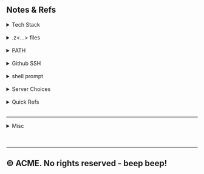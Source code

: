 ## Notes & Refs

<details>
    <summary>Tech Stack</summary><br>

| Thingy   | Sub-Thingy    |            Version             |
|:---------|:--------------|:------------------------------:|
| macOS    | M2 Pro        |         Sonama 14.1.2          |
| Homebrew |               |             4.2.3              |
|          | git           |             2.43.0             |
|          | python2       |             2.7.18             |
|          | python3       |            3.10.11             |
|          |               |                                |
| IntelliJ | IDEA Ultimate |            2023.2.5            |
|          | Plugins       |      Google Cloud Code         |
|          |               |       Maven (bundled v3)       |
|          |               |              ---               |
|          |               |      Lombok, Maven Helper      |
|          |               | Junit 5 Mockito Code Generator |
|          |               |        Add to gitignore        |
|          |               |                                |
|          |               |                                |
|          |               |                                |
|          |               |                                |
|          |               |                                |
| SDKMAN!  |               | script: 5.18.2 / native: 0.4.3 |
|          | Java          |          17.0.9-zulu           |
|          | SpringBoot    |             3.1.5              |
|          | gradle        |              8.5               | 
|          |               |                                |
| NVM      |               |             0.39.7             |  
|          | Node          |          20.9.0 (LTS)          |
|          | NPM           |             10.2.4             |
|          |               |                                |
| Docker   | Desktop       |             4.25.2             |
|          | Terminal      |             24.0.6             |
|          |               |                                |


<details>
    <summary> ----- stack info </summary>    

* TODO:
  * <a href="https://tomcat.apache.org/" target="_blank">Apache Tomcat</a>@9 -> Codeup
  * <a href="https://dev.mysql.com/" target="_blank">MySQL</a>@8.0 -> Codeup

* <a href="https://brew.sh/" target="_blank">Homebrew</a>
  <br>The missing package manager for macOS - <a href="https://formulae.brew.sh/formula/" target="_blank">formulae search</a>.

    * <details>
        <summary> ----- | </summary>

        * <a href="https://git-scm.com/" target="_blank">Git version control system</a>
        * <a href="https://www.python.org/downloads/" target="_blank">Python.org downloads</a>
          <details>
            <summary>Commands</summary>

            ```
            python3 --version          
            which python3
            ```            
          </details>      
      </details>
    
* <a href="https://sdkman.io/" target="_blank">SDKMAN</a>
  <br>Version manager for languages like Java, Kotlin, Scala, and Groovy, as well as build tools like Gradle and Maven.<br>

    * <details>
        <summary> ----- | </summary><br>
      
        * <details>
            <summary>Commands</summary>

            ```
            sdk version
          
            sdk list // q to quit
            sdk list java | grep -1 tem
            
            sdk install java // latest stable
            sdk install java [tab]
            sdk install java 17-zulu /Library/Java/JavaVirtualMachines/zulu-17.jdk/Contents/Home
          
            sdk use scala 3.3.1
            
            sdk default scala 3.3.1
          
            sdk current java
            sdk current // all candidates
          
            sdk update
          
            sdk upgrade springboot // view outdated
            sdk upgrade
          
            sdk uninstall scala 3.3.1    
            ```
          </details>      

        * <details>
            <summary>Java</summary>

            * <a href="https://www.oracle.com/java/technologies/" target="_blank">Oracle Java</a>
            * <a href="https://www.azul.com/downloads/?os=macos&package=jdk#zulu" target="_blank">Azul JDK</a>

            ```
            # --------------------------
            # Without package manager                  
            # List installed java versions
            /usr/libexec/java_home -V                
            # View default java version
            java -version                  
            # Install a java version
            tar -xzf jdk-17_macos-aarch64_bin.tar.gz
            sudo mv <extracted-jdk-dir> /Library/Java/JavaVirtualMachines/                  
            # Remove a java version
            sudo rm -rf /Library/Java/JavaVirtualMachines/<jdk_dir>
            ```          
          </details>    

        * <details>
            <summary>Maven</summary>        

            * <a href="https://maven.apache.org/download.cgi" target="_blank">Apache Maven</a>
          </details>  
      </details>
    
* <a href="https://github.com/nvm-sh/nvm#table-of-contents" target="_blank">Node Version Manager</a>
    <br>Version manager for node.js, designed to be installed per-user, and invoked per-shell.<br>

    * <details>
        <summary> ----- | </summary>

        * <a href="https://nodejs.org/en" target="_blank">Nodejs.org</a>
        * <a href="https://docs.npmjs.com/" target="_blank">NPM</a>

        * <details>
            <summary>Commands</summary>

            ```
            # check installation
            command -v nvm
            nvm -v
            
            nvm ls-remote
          
            nvm install --lts
            nvm ls
            nvm use --lts
            nvm install-latest-npm
                
            node -v
            npm -v
            ```              
          </details>
    
* <a href="https://www.postgresql.org/download/macosx/" target="_blank">PostgreSQL</a>
  <br>Open source relational database system.<br>
    
    * <details>
        <summary> ----- | </summary><br>
        
        * <a href="https://www.postgresql.org/docs/14/app-initdb.html" target="_blank">initdb</a>
        * To start postgresql@14 now and restart at login:<br>
          ```
          brew services start postgresql@14
          ```
        * Iif you don't want/need a background service you can just run:<br>
          ```
          /opt/homebrew/opt/postgresql@14/bin/postgres -D /opt/homebrew/var/postgresql@14
          ```        
      </details>

* <a href="https://www.jetbrains.com/idea/" target="_blank">IntelliJ IDEA</a>
  <br>IDE for Java, Kotlin, Groovy, and Scala with support for frameworks like Spring, Micronaut, and Quarkus.<br>


</details>

</details><br>


<details>
    <summary>.z<...> files</summary>

### * Sites
* <a href="https://zsh.sourceforge.io/" target="_blank">Zsh Official Site on Source Forge</a>
* <a href="https://ohmyz.sh/" target="_blank">Oh My Zsh</a>

### * Which shell

```
echo $SHELL
```
Expected return --> `/bin/zsh`

### * Location of files --> .z[...]

```
ls -ld ~/.z*
```

### * `.zprofile`

**Purpose:**
`.zprofile` is typically used for setting environment variables and
executing commands that should run once for a login shell.
It's similar in purpose to `.bash_profile` in the Bash environment.

**When it's executed:**
This file is sourced (i.e., its contents are executed) when you start
a login shell. A login shell is typically the shell that's started
when you first log in to your system, either from the login screen or
via SSH.

**Common Uses:**
* Setting `PATH` variables.
* Setting environment variables like `JAVA_HOME`, `GOPATH`, etc.
* Starting background services or processes that should run once
  per session.

### * `.zshrc`

**Purpose:** `.zshrc` is used for configurations that apply to
interactive shells. This means settings, aliases, functions, and
other configurations that you'd want every time you open a new
terminal window or tab.

**When it's executed:** This file is sourced every time you start an
interactive Zsh session. If you open a new terminal window or tab,
`.zshrc` gets executed.

**Common Uses:**
* Setting shell options.
* Defining aliases for commonly used commands.
* Setting shell prompts.
* Loading plugins or themes, especially if you're using a
  framework like Oh My Zsh.
* Defining functions for interactive use.

**Execution Order:**
* A new login shell (e.g., first log in to the system):
    * `.zshenv`
    * `.zprofile`
    * `.zshrc`
    * `.zlogin`
* A new interactive non-login shell (e.g., new terminal window or tab)
    * `.zshrc`

</details><br>



<details>
   <summary>PATH</summary>

### * PATH variable

List:
```
echo $PATH | tr ':' '\n'
```

Permanent in `.zprofile`:
```
export PATH="$PATH:/path/to/new/directory"
```

Temporary in terminal:
```
export PATH="$PATH:/path/to/new/directory"
```

To `.zshrc`:
```
echo "export PATH=$PATH:/path/to/new/directory" >> ~/.zshrc
source ~/.zshrc
```

</details><br>



<details>
   <summary>Github SSH</summary>

### * Sites
* <a href="https://github.com/settings/keys" target="_blank">GitHub Keys</a>

### * Commands
```
ls -al ~/.ssh
```
```
ssh-keygen -t ed25519 -C "your_email@example.com"
```
```
pbcopy < ~/.ssh/id_rsa.pub
```

</details><br>



<details>
   <summary>shell prompt</summary>

### * Sites
* <a href="https://zsh-prompt-generator.site/" target="_blank">Zsh Generator</a>

### * Current prompt config
```
echo $PS1
```

### * Other configs
```
PS1="%n@%m %1~ %# "
PS1="%n@%m %d %# "
PS1="%d %# "
```

### * From terminal or a `.z<...>` file
```
PS1pri="%n@%m %1~ %# "
PS1dir="%d %# "
```
Then switch between them with:
```
PS1=$PS1pri
```

</details><br>

<details>
  <summary>Server Choices</summary><br>

* <details>
    <summary>node http server</summary><br>

    ```
    npm install express
    ```
  create `server.js` file:
    ```
    const express = require('express');
    const app = express();
    const port = 8080;
     
    # static files are within public dir
    app.use(express.static('public'));
    
    app.listen(port, () => {
        console.log(`Server is listening on port ${port}`);
    });
    ```
  start the server:
    ```
    node server.js
    ```

   </details>

* <details>
    <summary>python http server</summary><br>

  From within the `index.html` folder:

    ```
    python3 -m http.server 8080
    ```

  To quit: `ctrl c`
  </details>

</details><br>

<details>
   <summary>Quick Refs</summary><br>

* <a href="https://github.com/0nn0/git-basics-cheatsheet" target="_blank">Git Cheat Sheet</a>
* <a href="https://github.com/0nn0/terminal-mac-cheatsheet" target="_blank">Terminal Cheat Sheet</a>
* <a href="https://ss64.com/osx/" target="_blank">macOS command line</a>

</details><br>

---------------------------------------------------------------

<details>
   <summary>Misc</summary><br>

* <details>
    <summary>PDF creation from .* files -> e.g. ChatWithPDF</summary>
      
    ### * Find and copy files in dir to a new dir
    * Set search criteria - find .java files
        ```
        search_criteria=(. -name "*.java" -type f)
        echo ${search_criteria[@]}
        ```        
    * Find the files
        ```
        find \
        "${search_criteria[@]}" -print && \
        echo "Total: $(find "${search_criteria[@]}" | wc -l)"
        ```
    * Copy the files
        ```
        dest_dir=~/knowledge-repo
        ```
        ```
        mkdir -p "$dest_dir"
        ```
        ```  
        find \
        "${search_criteria[@]}" -print0 | \
        xargs -0 -I {} cp {} "$dest_dir/"
        ```

    ### * Combine into pdf
    * Choices
        ```
        file_name=combined
        cat *.java > "$file_name.txt" && \
        textutil -convert docx -output "$file_name.docx" "$file_name.txt"
        ```
        Or
        ```
        file_name=combined2
        textutil -cat docx -output "$file_name.docx" *.java
        ```
         Or
        ```
        file_name=combined3
        cat *.java > "$file_name.txt" && \
        cupsfilter -o landscape \
        "$file_name.txt" > "$file_name.pdf" && \
        rm "$file_name.txt"
        ```

</details><br/>

</details><br/>







---
© ACME. No rights reserved - beep beep!
---
